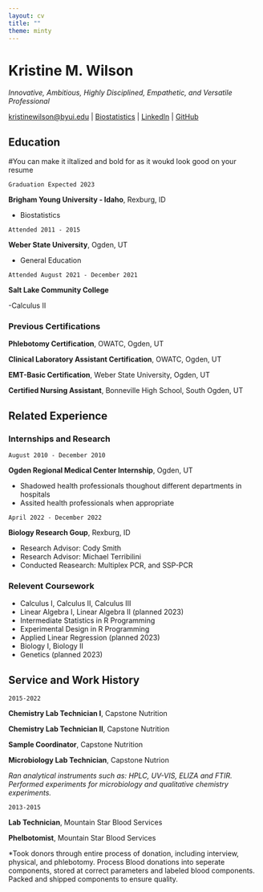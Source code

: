 ```yaml
---
layout: cv
title: ""
theme: minty
---
```

# Kristine M. Wilson

*Innovative, Ambitious, Highly Disciplined, Empathetic, and Versatile Professional*

<div id="webaddress">
<a href="kristinewilson@byui.edu">kristinewilson@byui.edu</a>
| <a href = "https://www.byui.edu/majors/biostatistics-(bs)">Biostatistics</a>
| <a href="https://www.linkedin.com/groups/13537407/">LinkedIn</a>
| <a href="https://github.com/byuids-resumes">GitHub</a>
</div>

<!-- https://www.monique.tech/the-art-of-markdown -->

## Education

#You can make it iltalized and bold for as it woukd look good on your resume

`Graduation Expected 2023`

__Brigham Young University - Idaho__, Rexburg, ID

- Biostatistics

`Attended 2011 - 2015`

__Weber State University__, Ogden, UT

- General Education

`Attended August 2021 - December 2021`

__Salt Lake Community College__

-Calculus II

### Previous Certifications

__Phlebotomy Certification__, OWATC, Ogden, UT

__Clinical Laboratory Assistant Certification__, OWATC, Ogden, UT

__EMT-Basic Certification__, Weber State University, Ogden, UT

__Certified Nursing Assistant__, Bonneville High School, South Ogden, UT

## Related Experience

### Internships and Research

`August 2010 - December 2010`

__Ogden Regional Medical Center Internship__, Ogden, UT

- Shadowed health professionals thoughout different departments in hospitals
- Assited health professionals when appropriate

`April 2022 - December 2022`

__Biology Research Goup__, Rexburg, ID

- Research Advisor: Cody Smith
- Research Advisor: Michael Terribilini
- Conducted Reasearch: Multiplex PCR, and SSP-PCR

### Relevent Coursework

- Calculus I, Calculus II, Calculus III
- Linear Algebra I, Linear Algebra II (planned 2023)
- Intermediate Statistics in R Programming
- Experimental Design in R Programming
- Applied Linear Regression (planned 2023) 
- Biology I, Biology II
- Genetics (planned 2023)


## Service and Work History

`2015-2022`

__Chemistry Lab Technician I__, Capstone Nutrition

__Chemistry Lab Technician II__, Capstone Nutrition

__Sample Coordinator__, Capstone Nutrition

__Microbiology Lab Technician__, Capstone Nutrion 

*Ran analytical instruments such as: HPLC, UV-VIS, ELIZA and FTIR. Performed experiments for microbiology and qualitative chemistry experiments.*


`2013-2015`

__Lab Technician__, Mountain Star Blood Services

__Phelbotomist__, Mountain Star Blood Services

*Took donors through entire process of donation, including interview, physical, and phlebotomy. Process Blood donations into seperate components, stored at correct parameters and labeled blood components. Packed and shipped components to ensure quality. 

<!-- ### Footer

Last updated: December 2022 -->


